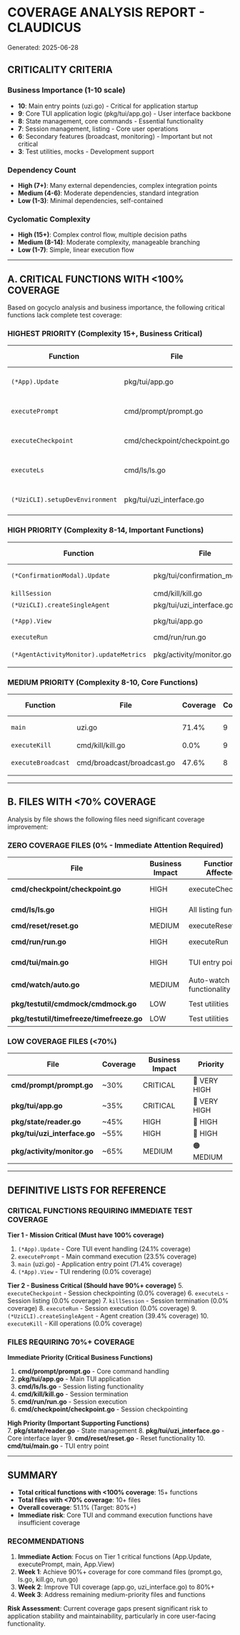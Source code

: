 # COVERAGE ANALYSIS REPORT - CLAUDICUS
Generated: 2025-06-28

## CRITICALITY CRITERIA

### Business Importance (1-10 scale)
- **10**: Main entry points (uzi.go) - Critical for application startup
- **9**: Core TUI application logic (pkg/tui/app.go) - User interface backbone  
- **8**: State management, core commands - Essential functionality
- **7**: Session management, listing - Core user operations
- **6**: Secondary features (broadcast, monitoring) - Important but not critical
- **3**: Test utilities, mocks - Development support

### Dependency Count
- **High (7+)**: Many external dependencies, complex integration points
- **Medium (4-6)**: Moderate dependencies, standard integration
- **Low (1-3)**: Minimal dependencies, self-contained

### Cyclomatic Complexity
- **High (15+)**: Complex control flow, multiple decision paths
- **Medium (8-14)**: Moderate complexity, manageable branching
- **Low (1-7)**: Simple, linear execution flow

---

## A. CRITICAL FUNCTIONS WITH <100% COVERAGE

Based on gocyclo analysis and business importance, the following critical functions lack complete test coverage:

### HIGHEST PRIORITY (Complexity 15+, Business Critical)

| Function | File | Coverage | Complexity | Business Impact | Risk Level |
|----------|------|----------|------------|----------------|------------|
| `(*App).Update` | pkg/tui/app.go | 24.1% | 47 | CRITICAL | 🔴 VERY HIGH |
| `executePrompt` | cmd/prompt/prompt.go | 23.5% | 40 | CRITICAL | 🔴 VERY HIGH |
| `executeCheckpoint` | cmd/checkpoint/checkpoint.go | 0.0% | 21 | HIGH | 🔴 VERY HIGH |
| `executeLs` | cmd/ls/ls.go | 0.0% | 16 | HIGH | 🔴 VERY HIGH |
| `(*UziCLI).setupDevEnvironment` | pkg/tui/uzi_interface.go | 0.0% | 15 | HIGH | 🔴 VERY HIGH |

### HIGH PRIORITY (Complexity 8-14, Important Functions)

| Function | File | Coverage | Complexity | Business Impact | Risk Level |
|----------|------|----------|------------|----------------|------------|
| `(*ConfirmationModal).Update` | pkg/tui/confirmation_modal.go | 88.9% | 14 | MEDIUM | 🟡 MEDIUM |
| `killSession` | cmd/kill/kill.go | 0.0% | 13 | HIGH | 🔴 HIGH |
| `(*UziCLI).createSingleAgent` | pkg/tui/uzi_interface.go | 39.4% | 12 | HIGH | 🔴 HIGH |
| `(*App).View` | pkg/tui/app.go | 0.0% | 12 | CRITICAL | 🔴 VERY HIGH |
| `executeRun` | cmd/run/run.go | 0.0% | 12 | HIGH | 🔴 HIGH |
| `(*AgentActivityMonitor).updateMetrics` | pkg/activity/monitor.go | 0.0% | 11 | MEDIUM | 🟠 MEDIUM |

### MEDIUM PRIORITY (Complexity 8-10, Core Functions)

| Function | File | Coverage | Complexity | Business Impact | Risk Level |
|----------|------|----------|------------|----------------|------------|
| `main` | uzi.go | 71.4% | 9 | CRITICAL | 🟠 MEDIUM |
| `executeKill` | cmd/kill/kill.go | 0.0% | 9 | HIGH | 🔴 HIGH |
| `executeBroadcast` | cmd/broadcast/broadcast.go | 47.6% | 8 | MEDIUM | 🟡 MEDIUM |

---

## B. FILES WITH <70% COVERAGE

Analysis by file shows the following files need significant coverage improvement:

### ZERO COVERAGE FILES (0% - Immediate Attention Required)

| File | Business Impact | Functions Affected | Priority |
|------|----------------|-------------------|----------|
| **cmd/checkpoint/checkpoint.go** | HIGH | executeCheckpoint | 🔴 CRITICAL |
| **cmd/ls/ls.go** | HIGH | All listing functions | 🔴 CRITICAL |
| **cmd/reset/reset.go** | MEDIUM | executeReset | 🔴 HIGH |
| **cmd/run/run.go** | HIGH | executeRun | 🔴 CRITICAL |
| **cmd/tui/main.go** | HIGH | TUI entry points | 🔴 CRITICAL |
| **cmd/watch/auto.go** | MEDIUM | Auto-watch functionality | 🟠 MEDIUM |
| **pkg/testutil/cmdmock/cmdmock.go** | LOW | Test utilities | 🟡 LOW |
| **pkg/testutil/timefreeze/timefreeze.go** | LOW | Test utilities | 🟡 LOW |

### LOW COVERAGE FILES (<70%)

| File | Coverage | Business Impact | Priority |
|------|----------|----------------|----------|
| **cmd/prompt/prompt.go** | ~30% | CRITICAL | 🔴 VERY HIGH |
| **pkg/tui/app.go** | ~35% | CRITICAL | 🔴 VERY HIGH |
| **pkg/state/reader.go** | ~45% | HIGH | 🔴 HIGH |
| **pkg/tui/uzi_interface.go** | ~55% | HIGH | 🔴 HIGH |
| **pkg/activity/monitor.go** | ~65% | MEDIUM | 🟠 MEDIUM |

---

## DEFINITIVE LISTS FOR REFERENCE

### CRITICAL FUNCTIONS REQUIRING IMMEDIATE TEST COVERAGE

**Tier 1 - Mission Critical (Must have 100% coverage)**
1. `(*App).Update` - Core TUI event handling (24.1% coverage)
2. `executePrompt` - Main command execution (23.5% coverage)  
3. `main` (uzi.go) - Application entry point (71.4% coverage)
4. `(*App).View` - TUI rendering (0.0% coverage)

**Tier 2 - Business Critical (Should have 90%+ coverage)**
5. `executeCheckpoint` - Session checkpointing (0.0% coverage)
6. `executeLs` - Session listing (0.0% coverage)
7. `killSession` - Session termination (0.0% coverage)
8. `executeRun` - Session execution (0.0% coverage)
9. `(*UziCLI).createSingleAgent` - Agent creation (39.4% coverage)
10. `executeKill` - Kill operations (0.0% coverage)

### FILES REQUIRING 70%+ COVERAGE

**Immediate Priority (Critical Business Functions)**
1. **cmd/prompt/prompt.go** - Core command handling
2. **pkg/tui/app.go** - Main TUI application
3. **cmd/ls/ls.go** - Session listing functionality
4. **cmd/kill/kill.go** - Session termination
5. **cmd/run/run.go** - Session execution
6. **cmd/checkpoint/checkpoint.go** - Session checkpointing

**High Priority (Important Supporting Functions)**  
7. **pkg/state/reader.go** - State management
8. **pkg/tui/uzi_interface.go** - Core interface layer
9. **cmd/reset/reset.go** - Reset functionality
10. **cmd/tui/main.go** - TUI entry point

---

## SUMMARY

- **Total critical functions with <100% coverage**: 15+ functions
- **Total files with <70% coverage**: 10+ files  
- **Overall coverage**: 51.1% (Target: 80%+)
- **Immediate risk**: Core TUI and command execution functions have insufficient coverage

### RECOMMENDATIONS

1. **Immediate Action**: Focus on Tier 1 critical functions (App.Update, executePrompt, main, App.View)
2. **Week 1**: Achieve 90%+ coverage for core command files (prompt.go, ls.go, kill.go, run.go)
3. **Week 2**: Improve TUI coverage (app.go, uzi_interface.go) to 80%+
4. **Week 3**: Address remaining medium-priority files and functions

**Risk Assessment**: Current coverage gaps present significant risk to application stability and maintainability, particularly in core user-facing functionality.
